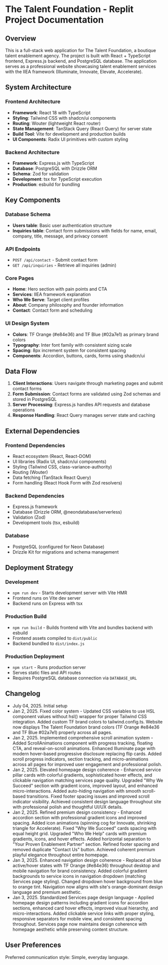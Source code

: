 # The Talent Foundation - Replit Project Documentation

## Overview

This is a full-stack web application for The Talent Foundation, a boutique talent enablement agency. The project is built with React + TypeScript frontend, Express.js backend, and PostgreSQL database. The application serves as a professional website showcasing talent enablement services with the IIEA framework (Illuminate, Innovate, Elevate, Accelerate).

## System Architecture

### Frontend Architecture
- **Framework**: React 18 with TypeScript
- **Styling**: Tailwind CSS with shadcn/ui components
- **Routing**: Wouter (lightweight React router)
- **State Management**: TanStack Query (React Query) for server state
- **Build Tool**: Vite for development and production builds
- **UI Components**: Radix UI primitives with custom styling

### Backend Architecture
- **Framework**: Express.js with TypeScript
- **Database**: PostgreSQL with Drizzle ORM
- **Schema**: Zod for validation
- **Development**: tsx for TypeScript execution
- **Production**: esbuild for bundling

## Key Components

### Database Schema
- **Users table**: Basic user authentication structure
- **Inquiries table**: Contact form submissions with fields for name, email, company, title, message, and privacy consent

### API Endpoints
- `POST /api/contact` - Submit contact form
- `GET /api/inquiries` - Retrieve all inquiries (admin)

### Core Pages
- **Home**: Hero section with pain points and CTA
- **Services**: IIEA framework explanation
- **Who We Serve**: Target client profiles
- **About**: Company philosophy and founder information
- **Contact**: Contact form and scheduling

### UI Design System
- **Colors**: TF Orange (#e84e36) and TF Blue (#02a7e1) as primary brand colors
- **Typography**: Inter font family with consistent sizing scale
- **Spacing**: 8px increment system for consistent spacing
- **Components**: Accordion, buttons, cards, forms using shadcn/ui

## Data Flow

1. **Client Interactions**: Users navigate through marketing pages and submit contact forms
2. **Form Submission**: Contact forms are validated using Zod schemas and stored in PostgreSQL
3. **Server Processing**: Express.js handles API requests and database operations
4. **Response Handling**: React Query manages server state and caching

## External Dependencies

### Frontend Dependencies
- React ecosystem (React, React-DOM)
- UI libraries (Radix UI, shadcn/ui components)
- Styling (Tailwind CSS, class-variance-authority)
- Routing (Wouter)
- Data fetching (TanStack React Query)
- Form handling (React Hook Form with Zod resolvers)

### Backend Dependencies
- Express.js framework
- Database (Drizzle ORM, @neondatabase/serverless)
- Validation (Zod)
- Development tools (tsx, esbuild)

### Database
- PostgreSQL (configured for Neon Database)
- Drizzle Kit for migrations and schema management

## Deployment Strategy

### Development
- `npm run dev` - Starts development server with Vite HMR
- Frontend runs on Vite dev server
- Backend runs on Express with tsx

### Production Build
- `npm run build` - Builds frontend with Vite and bundles backend with esbuild
- Frontend assets compiled to `dist/public`
- Backend bundled to `dist/index.js`

### Production Deployment
- `npm start` - Runs production server
- Serves static files and API routes
- Requires PostgreSQL database connection via `DATABASE_URL`

## Changelog

- July 04, 2025. Initial setup
- Jan 2, 2025. Fixed color system - Updated CSS variables to use HSL component values without hsl() wrapper for proper Tailwind CSS integration. Added custom TF brand colors to tailwind.config.ts. Website now displays The Talent Foundation brand colors (TF Orange #e84e36 and TF Blue #02a7e1) properly across all pages.
- Jan 2, 2025. Implemented comprehensive scroll animation system - Added ScrollAnimations component with progress tracking, floating CTA, and reveal-on-scroll animations. Enhanced Illuminate page with modern hover-based progressive disclosure replacing flip cards. Added scroll progress indicators, section tracking, and micro-animations across all pages for improved user engagement and professional polish.
- Jan 2, 2025. Elevated homepage design coherence - Enhanced service pillar cards with colorful gradients, sophisticated hover effects, and clickable navigation matching services page quality. Upgraded "Why We Succeed" section with gradient icons, improved layout, and enhanced micro-interactions. Added auto-hiding navigation with smooth scroll-based transitions. Fixed footer spacing issues and improved scroll indicator visibility. Achieved consistent design language throughout site with professional polish and thoughtful UI/UX details.
- Jan 2, 2025. Refined premium design consistency - Enhanced accordion section with professional gradient icons and improved spacing. Added icon animations (spinning cog for Innovate, shrinking triangle for Accelerate). Fixed "Why We Succeed" cards spacing with equal height grid. Upgraded "Who We Help" cards with premium gradients, icons, and hover effects. Added horizontal separation to "Your Proven Enablement Partner" section. Refined footer spacing and removed duplicate "Contact Us" button. Achieved coherent premium playful elegance throughout entire homepage.
- Jan 3, 2025. Enhanced navigation design coherence - Replaced all blue active/hover states with TF Orange (#e84e36) throughout desktop and mobile navigation for brand consistency. Added colorful gradient backgrounds to service icons in navigation dropdown (matching Services page styling). Changed dropdown hover background from blue to orange tint. Navigation now aligns with site's orange-dominant design language and premium aesthetic.
- Jan 3, 2025. Standardized Services page design language - Applied homepage design patterns including gradient icons for accordion sections, enhanced card hover effects, improved visual hierarchy, and micro-interactions. Added clickable service links with proper styling, responsive separators for mobile view, and consistent spacing throughout. Services page now maintains design coherence with homepage aesthetic while preserving content structure.

## User Preferences

Preferred communication style: Simple, everyday language.